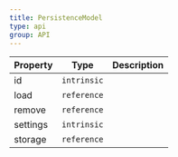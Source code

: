 ```yaml
---
title: PersistenceModel
type: api
group: API
---
```


Property | Type | Description 
---|---|---
id | `intrinsic` |
load | `reference` |
remove | `reference` |
settings | `intrinsic` |
storage | `reference` |
